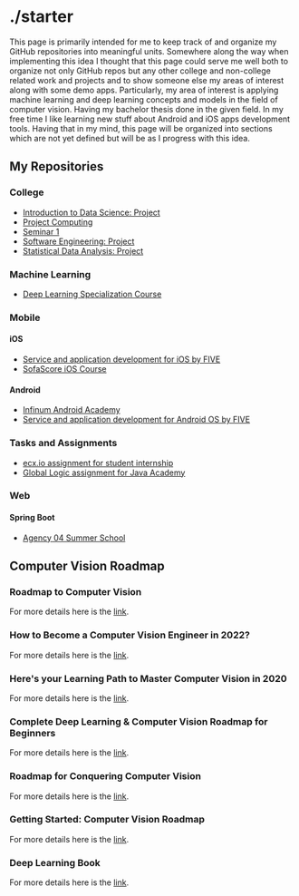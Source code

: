 # ./starter

This page is primarily intended for me to keep track of and organize my GitHub repositories into meaningful units. Somewhere along the way when implementing this idea I thought that this page could serve me well both to organize not only GitHub repos but any other college and non-college related work and projects and to show someone else my areas of interest along with some demo apps. Particularly, my area of interest is applying machine learning and deep learning concepts and models in the field of computer vision. Having my bachelor thesis done in the given field. In my free time I like learning new stuff about Android and iOS apps development tools. Having that in my mind, this page will be organized into sections which are not yet defined but will be as I progress with this idea. 

## My Repositories

### College

- [Introduction to Data Science: Project](https://github.com/ismandre/uzop-heart-disease)
- [Project Computing](https://github.com/ismandre/Projekt-R)
- [Seminar 1](https://github.com/ismandre/seminar-1)
- [Software Engineering: Project](https://github.com/ismandre/Programsko-Inzenjerstvo-Projekt)
- [Statistical Data Analysis: Project](https://github.com/ismandre/Statisticka-Analiza-Podataka-Projekt)

### Machine Learning

- [Deep Learning Specialization Course](https://github.com/ismandre/deep-learning-specialization)

### Mobile 

#### iOS

- [Service and application development for iOS by FIVE ](https://github.com/ismandre/iOS-Vjestina-QuizApp)
- [SofaScore iOS Course](https://github.com/ismandre/sofascore-ios-course)

#### Android

- [Infinum Android Academy](https://github.com/ismandre/isa-shows-app-dnaram)
- [Service and application development for Android OS by FIVE](https://github.com/ismandre/android-vjestina-tmdb)

### Tasks and Assignments

- [ecx.io assignment for student internship](https://github.com/ismandre/ecxio-DemoApp)
- [Global Logic assignment for Java Academy](https://github.com/ismandre/global-logic-assignment)

### Web

#### Spring Boot

- [Agency 04 Summer School](https://github.com/ismandre/ag04-pizzaApp)




## Computer Vision Roadmap

### Roadmap to Computer Vision
For more details here is the [link](https://resources.experfy.com/ai-ml/roadmap-to-computer-vision/?ref=morioh.com&utm_source=morioh.com).

### How to Become a Computer Vision Engineer in 2022?

For more details here is the [link](https://www.projectpro.io/article/computer-vision-engineer/469).

### Here's your Learning Path to Master Computer Vision in 2020

For more details here is the [link](https://www.analyticsvidhya.com/blog/2020/01/computer-vision-learning-path-2020/).

### Complete Deep Learning & Computer Vision Roadmap for Beginners

For more details here is the [link](https://www.youtube.com/watch?v=OSLC-bx_kik).

### Roadmap for Conquering Computer Vision

For more details here is the [link](https://towardsdatascience.com/roadmap-for-conquering-computer-vision-213695472ad0).

### Getting Started: Computer Vision Roadmap

For more details here is the [link](https://www.kaggle.com/getting-started/158267).

### Deep Learning Book

For more details here is the [link](https://www.deeplearningbook.org/).

